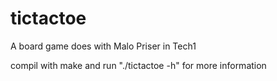 # tictactoe
A board game does with Malo Priser in Tech1


compil with make and run "./tictactoe -h" for more information
